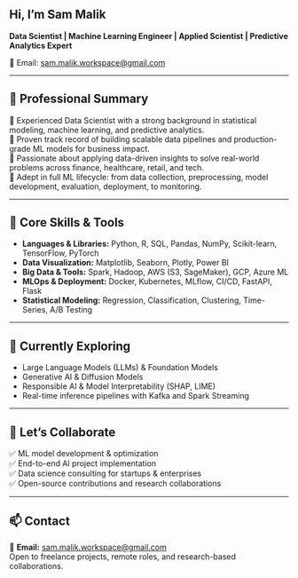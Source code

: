 ## Hi, I’m Sam Malik  
**Data Scientist | Machine Learning Engineer | Applied Scientist | Predictive Analytics Expert**

📧 Email: sam.malik.workspace@gmail.com

---

## 💼 Professional Summary

🔹 Experienced Data Scientist with a strong background in statistical modeling, machine learning, and predictive analytics.  
🔹 Proven track record of building scalable data pipelines and production-grade ML models for business impact.  
🔹 Passionate about applying data-driven insights to solve real-world problems across finance, healthcare, retail, and tech.  
🔹 Adept in full ML lifecycle: from data collection, preprocessing, model development, evaluation, deployment, to monitoring.

---

## 🔧 Core Skills & Tools

- **Languages & Libraries:** Python, R, SQL, Pandas, NumPy, Scikit-learn, TensorFlow, PyTorch  
- **Data Visualization:** Matplotlib, Seaborn, Plotly, Power BI  
- **Big Data & Tools:** Spark, Hadoop, AWS (S3, SageMaker), GCP, Azure ML  
- **MLOps & Deployment:** Docker, Kubernetes, MLflow, CI/CD, FastAPI, Flask  
- **Statistical Modeling:** Regression, Classification, Clustering, Time-Series, A/B Testing  

---

## 🚀 Currently Exploring

- Large Language Models (LLMs) & Foundation Models  
- Generative AI & Diffusion Models  
- Responsible AI & Model Interpretability (SHAP, LIME)  
- Real-time inference pipelines with Kafka and Spark Streaming  

---

## 🤝 Let’s Collaborate

✅ ML model development & optimization  
✅ End-to-end AI project implementation  
✅ Data science consulting for startups & enterprises  
✅ Open-source contributions and research collaborations  

---

## 📫 Contact

📩 **Email:** sam.malik.workspace@gmail.com  
Open to freelance projects, remote roles, and research-based collaborations.
